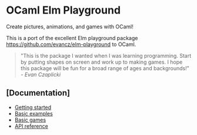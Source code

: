 OCaml Elm Playground
=======================

Create pictures, animations, and games with OCaml!

This is a port of the excellent Elm playground package
https://github.com/evancz/elm-playground to OCaml.

> "This is the package I wanted when I was learning programming. Start by
> putting shapes on screen and work up to making games. I hope this
> package will be fun for a broad range of ages and backgrounds!"
> *- Evan Czaplicki*


[Documentation]
---------------------------------------------------
* [Getting started](https://github.com/aryx/ocaml-elm-playground?tab=readme-ov-file#ocaml-elm-playground)
* [Basic examples](https://aryx.github.io/ocaml-elm-playground/examples/)
* [Basic games](https://aryx.github.io/ocaml-elm-playground/games/)
* [API reference](https://aryx.github.io/ocaml-elm-playground/)

